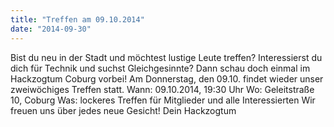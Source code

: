 ```yaml
---
title: "Treffen am 09.10.2014"
date: "2014-09-30"
---
```


Bist du neu in der Stadt und möchtest lustige Leute treffen? Interessierst du dich für Technik und suchst Gleichgesinnte? Dann schau doch einmal im Hackzogtum Coburg vorbei! Am Donnerstag, den 09.10. findet wieder unser zweiwöchiges Treffen statt. Wann: 09.10.2014, 19:30 Uhr Wo: Geleitstraße 10, Coburg Was: lockeres Treffen für Mitglieder und alle Interessierten Wir freuen uns über jedes neue Gesicht! Dein Hackzogtum
